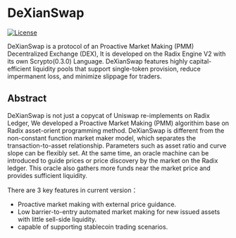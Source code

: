 # DeXianSwap

[![License](https://img.shields.io/badge/License-Apache_2.0-blue.svg)](https://opensource.org/licenses/Apache-2.0)

DeXianSwap is a protocol of an Proactive Market Making (PMM) Decentralized Exchange (DEX), It is developed on the Radix Engine V2 with its own Scrypto(0.3.0) Language. DeXianSwap features highly capital-efficient liquidity pools that support single-token provision, reduce impermanent loss, and minimize slippage for traders.

## Abstract
DeXianSwap is not just a copycat of Uniswap re-implements on Radix Ledger, We developed a Proactive Market Making (PMM) algorithim base on Radix asset-orient programming method. DeXianSwap is different from the non-constant function market maker model, which separates the transaction-to-asset relationship. Parameters such as asset ratio and curve slope can be flexibly set. At the same time, an oracle machine can be introduced to guide prices or price discovery by the market on the Radix ledger. This oracle also gathers more funds near the market price and provides sufficient liquidity.

There are 3 key features in current version：
* Proactive market making with external price guidance.
* Low barrier-to-entry automated market making for new issued assets with little sell-side liquidity.
* capable of supporting stablecoin trading scenarios.


